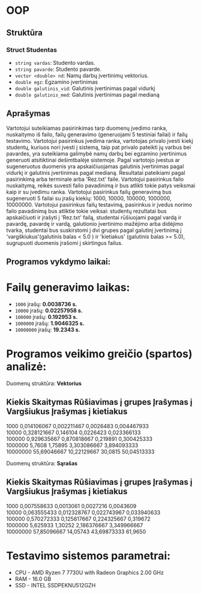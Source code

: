 # OOP

## Struktūra
### Struct Studentas
- `string vardas`: Studento vardas.
- `string pavarde`: Studento pavarde.
- `vector <double> nd`: Namų darbų įvertinimų vektorius.
- `double egz`: Egzamino įvertinimas
- `double galutinis_vid`: Galutinis įvertinimas pagal vidurkį
- `double galutinis_med`: Galutinis įvertinimas pagal medianą


## Aprašymas
Vartotojui suteikiamas pasirinkimas tarp duomenų įvedimo ranka, nuskaitymo iš failo, failų generavimo (generuojami 5 testiniai failai) ir failų testavimo. Vartotojui pasirinkus įvedima ranka, vartotojas privalo įvesti kiekį studentų, kuriuos nori įvesti į sistemą, taip pat privalo pateikti jų varbus bei pavardes, yra suteikiama galimybė namų darbų bei egzamino įvertinimus generuoti atsitiktinai dešimtbalėje sistemoje. Pagal vartotojo įvestus ar sugeneruotus duomenis yra apskaičiuojamas galutinis įvertinimas pagal vidurkį ir galutinis įvertinimas pagal medianą. Resultatai pateikiami pagal pasirinkimą arba terminale arba 'Rez.txt' faile. Vartotojui pasirinkus failo nuskaitymą, reikės suvesti failo pavadinimą ir bus atlikti tokie patys veiksmai kaip ir su įvedimu ranka. Vartotojui pasirinkus failų generavimą bus sugeneruoti 5 failai su įrašų kiekių: 1000, 10000, 100000, 1000000, 10000000. Vartotojui pasirinkus failų testavimą, pasirinkus ir įvedus norimo failo pavadinimą bus atliktie tokie veiksai: studentų rezultatai bus apskaičiuoti ir įrašyti į 'Rez.txt' failą, studentai rūšiuojami pagal vardą ir pavardę, pavardę ir vardą, galutionio įvertinimo mažėjimo arba didėjimo tvarka, studentai bus suskirstomi į dvi grupes pagal galutinį įvertinimą į 'vargškiukus'(galutinis balas < 5.0 ) ir 'kietiakus' (galutinis balas >= 5.0), sugrupuoti duomenis įrašomi į skirtingus failus.

## Programos vykdymo laikai:

# Failų generavimo laikas:
- `1000` įrašų: **0.0038736 s.**
- `10000` įrašų: **0.02257958 s.**
- `100000` įrašų: **0.192953 s.**
- `1000000` įrašų: **1.9046325 s.**
- `10000000` įrašų: **19.2343 s.**

# Programos veikimo greičio (spartos) analizė:

Duomenų struktūra: **Vektorius**									
                                    
Kiekis	    Skaitymas		Rūšiavimas į grupes		Įrašymas į Vargšiukus	Įrašymas į kietiakus
-------------------------------------------------------------------------------------------------		
1000	    0,014106067		0,002211467		        0,0026483		         0,004467933		
10000	    0,328121667		0,146104		        0,0226423		         0,023366133		
100000	    0,929635667		0,870818667		        0,219891		         0,300425333		
1000000	    5,7608		    1,75895		            3,303086667		         3,894093333		
10000000	55,69046667		10,22129667		        30,0815		             50,04513333		
      

Duomenų struktūra: **Sąrašas**									
                                    
Kiekis	    Skaitymas	    Rūšiavimas į grupes		Įrašymas į Vargšiukus	Įrašymas į kietiakus	
-------------------------------------------------------------------------------------------------		
1000	    0,007558633		0,0013061		        0,0027216		        0,0043609		
10000	    0,063555433		0,012328767		        0,022743967		        0,033940633		
100000	    0,570272333		0,125617667		        0,224325667		        0,319672		
1000000	    5,625933		1,30252		            2,186376667		        3,349966667		
10000000	57,85096667		14,05743		        43,69873333		        61,9650		

# Testavimo sistemos parametrai:

- CPU - AMD Ryzen 7 7730U with Radeon Graphics  2.00 GHz
- RAM - 16.0 GB
- SSD - INTEL SSDPEKNU512GZH
